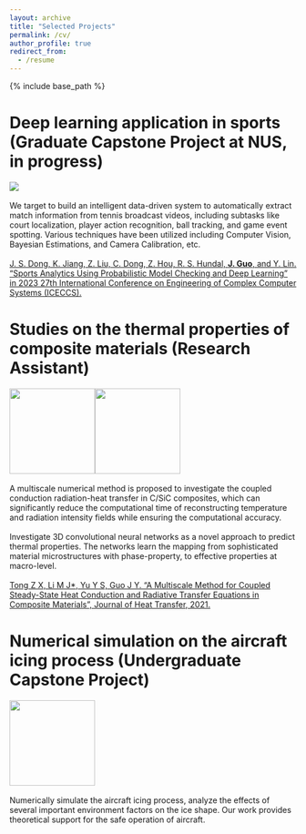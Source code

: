 ```yaml
---
layout: archive
title: "Selected Projects"
permalink: /cv/
author_profile: true
redirect_from:
  - /resume
---
```


{% include base_path %}

Deep learning application in sports (Graduate Capstone Project at NUS, in progress)
======
<img src='https://jingyu198.github.io/jingyu.github.io/images/demo1.gif'><br/><br/>
We target to build an intelligent data-driven system to automatically extract match information from tennis broadcast videos, including subtasks like court localization, player action recognition, ball tracking, and game event spotting. Various techniques have been utilized including Computer Vision, Bayesian Estimations, and Camera Calibration, etc.<br/><br/>
[J. S. Dong, K. Jiang, Z. Liu, C. Dong, Z. Hou, R. S. Hundal, <b>J. Guo</b>, and Y. Lin. “Sports Analytics Using Probabilistic Model Checking and Deep Learning” in 2023 27th International Conference on Engineering of Complex Computer Systems (ICECCS).](https://jingyu198.github.io/jingyu.github.io/files/paper1.pdf)


Studies on the thermal properties of composite materials (Research Assistant)
======
<img src='https://jingyu198.github.io/jingyu.github.io/images/img1.png' height='150' weight='220'><img src='https://jingyu198.github.io/jingyu.github.io/images/img2.png' height='150' weight='220'><br/><br/>
A multiscale numerical method is proposed to investigate the coupled conduction radiation-heat transfer in C/SiC composites, which can significantly reduce the computational time of reconstructing temperature and radiation intensity fields while ensuring the computational accuracy.<br/><br/>
Investigate 3D convolutional neural networks as a novel approach to predict thermal properties. The networks learn the mapping from sophisticated material microstructures with phase-property, to effective properties at macro-level.<br/><br/>
[Tong Z X, Li M J*, Yu Y S, Guo J Y. “A Multiscale Method for Coupled Steady-State Heat Conduction and Radiative Transfer Equations in Composite Materials”, Journal of Heat Transfer, 2021.](https://jingyu198.github.io/jingyu.github.io/files/paper2.pdf)


Numerical simulation on the aircraft icing process (Undergraduate Capstone Project)
======
<img src='https://jingyu198.github.io/jingyu.github.io/images/img3.png' height='150' weight='220'><br/><br/>
Numerically simulate the aircraft icing process, analyze the effects of several important environment factors on the ice shape. Our work provides theoretical support for the safe operation of aircraft.
